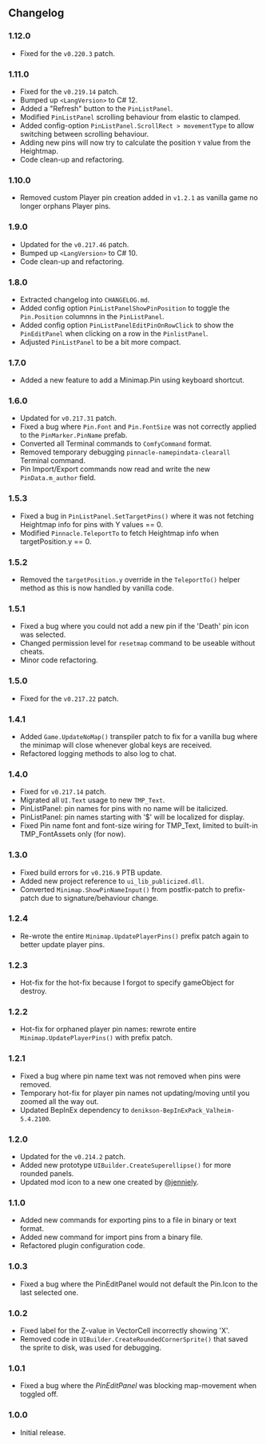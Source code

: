 ## Changelog

### 1.12.0

  * Fixed for the `v0.220.3` patch.

### 1.11.0

  * Fixed for the `v0.219.14` patch.
  * Bumped up `<LangVersion>` to C# 12.
  * Added a "Refresh" button to the `PinListPanel`.
  * Modified `PinListPanel` scrolling behaviour from elastic to clamped.
  * Added config-option `PinListPanel.ScrollRect > movementType` to allow switching between scrolling behaviour.
  * Adding new pins will now try to calculate the position `Y` value from the Heightmap.
  * Code clean-up and refactoring.

### 1.10.0

  * Removed custom Player pin creation added in `v1.2.1` as vanilla game no longer orphans Player pins.

### 1.9.0

  * Updated for the `v0.217.46` patch.
  * Bumped up `<LangVersion>` to C# 10.
  * Code clean-up and refactoring.

### 1.8.0

  * Extracted changelog into `CHANGELOG.md`.
  * Added config option `PinListPanelShowPinPosition` to toggle the `Pin.Position` columnns in the `PinListPanel`.
  * Added config option `PinListPanelEditPinOnRowClick` to show the `PinEditPanel` when clicking on a row in the
    `PinlistPanel`.
  * Adjusted `PinListPanel` to be a bit more compact.

### 1.7.0

  * Added a new feature to add a Minimap.Pin using keyboard shortcut.

### 1.6.0

  * Updated for `v0.217.31` patch.
  * Fixed a bug where `Pin.Font` and `Pin.FontSize` was not correctly applied to the `PinMarker.PinName` prefab.
  * Converted all Terminal commands to `ComfyCommand` format.
  * Removed temporary debugging `pinnacle-namepindata-clearall` Terminal command.
  * Pin Import/Export commands now read and write the new `PinData.m_author` field.

### 1.5.3

  * Fixed a bug in `PinListPanel.SetTargetPins()` where it was not fetching Heightmap info for pins with Y values == 0.
  * Modified `Pinnacle.TeleportTo` to fetch Heightmap info when targetPosition.y == 0.

### 1.5.2

  * Removed the `targetPosition.y` override in the `TeleportTo()` helper method as this is now handled by vanilla code.

### 1.5.1

  * Fixed a bug where you could not add a new pin if the 'Death' pin icon was selected.
  * Changed permission level for `resetmap` command to be useable without cheats.
  * Minor code refactoring.

### 1.5.0

  * Fixed for the `v0.217.22` patch.

### 1.4.1

  * Added `Game.UpdateNoMap()` transpiler patch to fix for a vanilla bug where the minimap will close whenever global
    keys are received.
  * Refactored logging methods to also log to chat.

### 1.4.0

  * Fixed for `v0.217.14` patch.
  * Migrated all `UI.Text` usage to new `TMP_Text`.
  * PinListPanel: pin names for pins with no name will be italicized.
  * PinListPanel: pin names starting with '$' will be localized for display.
  * Fixed Pin name font and font-size wiring for TMP_Text, limited to built-in TMP_FontAssets only (for now).

### 1.3.0

  * Fixed build errors for `v0.216.9` PTB update.
  * Added new project reference to `ui_lib_publicized.dll`.
  * Converted `Minimap.ShowPinNameInput()` from postfix-patch to prefix-patch due to signature/behaviour change.

### 1.2.4

  * Re-wrote the entire `Minimap.UpdatePlayerPins()` prefix patch again to better update player pins.

### 1.2.3

  * Hot-fix for the hot-fix because I forgot to specify gameObject for destroy.

### 1.2.2

  * Hot-fix for orphaned player pin names: rewrote entire `Minimap.UpdatePlayerPins()` with prefix patch.

### 1.2.1

  * Fixed a bug where pin name text was not removed when pins were removed.
  * Temporary hot-fix for player pin names not updating/moving until you zoomed all the way out.
  * Updated BepInEx dependency to `denikson-BepInExPack_Valheim-5.4.2100`.

### 1.2.0

  * Updated for the `v0.214.2` patch.
  * Added new prototype `UIBuilder.CreateSuperellipse()` for more rounded panels.
  * Updated mod icon to a new one created by [@jenniely](https://twitter.com/jenniely).

### 1.1.0

  * Added new commands for exporting pins to a file in binary or text format.
  * Added new command for import pins from a binary file.
  * Refactored plugin configuration code.

### 1.0.3

  * Fixed a bug where the PinEditPanel would not default the Pin.Icon to the last selected one.

### 1.0.2

  * Fixed label for the Z-value in VectorCell incorrectly showing 'X'.
  * Removed code in `UIBuilder.CreateRoundedCornerSprite()` that saved the sprite to disk, was used for debugging.

### 1.0.1

  * Fixed a bug where the *PinEditPanel* was blocking map-movement when toggled off.

### 1.0.0

  * Initial release.
